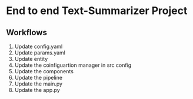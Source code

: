 # End to end Text-Summarizer Project

## Workflows

1. Update config.yaml
2. Update params.yaml
3. Update entity
4. Update the coinfiguartion manager in src config
5. Update the components
6. Update the pipeline
7. Update the main.py
8. Update the app.py